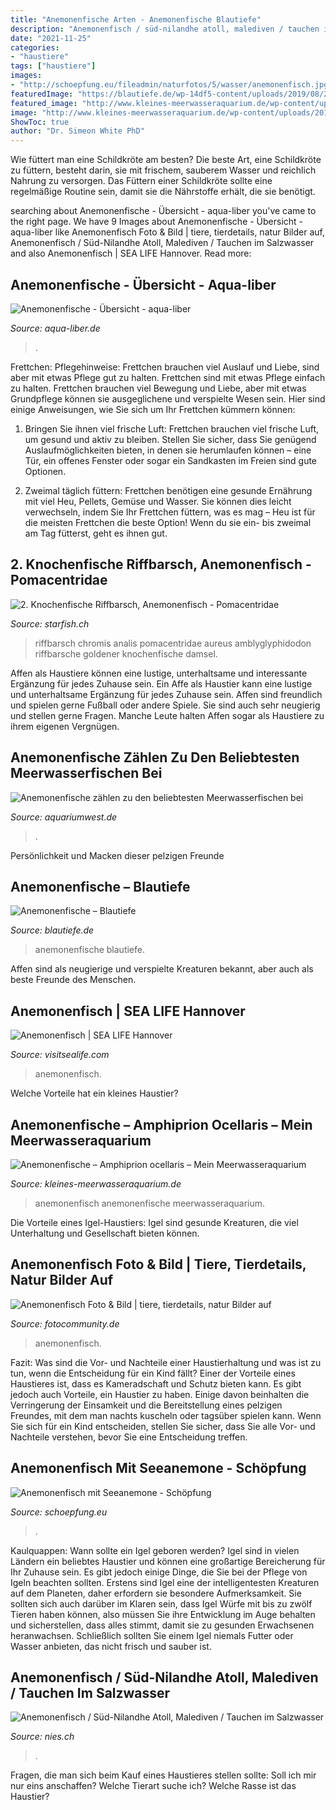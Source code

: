 ```yaml
---
title: "Anemonenfische Arten - Anemonenfische Blautiefe"
description: "Anemonenfisch / süd-nilandhe atoll, malediven / tauchen im salzwasser"
date: "2021-11-25"
categories:
- "haustiere"
tags: ["haustiere"]
images:
- "http://schoepfung.eu/fileadmin/naturfotos/5/wasser/anemonenfisch.jpg"
featuredImage: "https://blautiefe.de/wp-14df5-content/uploads/2019/08/20180227-113810.jpg"
featured_image: "http://www.kleines-meerwasseraquarium.de/wp-content/uploads/2012/12/Anemonenfisch.jpg"
image: "http://www.kleines-meerwasseraquarium.de/wp-content/uploads/2012/12/Anemonenfisch.jpg"
ShowToc: true
author: "Dr. Simeon White PhD"
---
```



Wie füttert man eine Schildkröte am besten?
Die beste Art, eine Schildkröte zu füttern, besteht darin, sie mit frischem, sauberem Wasser und reichlich Nahrung zu versorgen. Das Füttern einer Schildkröte sollte eine regelmäßige Routine sein, damit sie die Nährstoffe erhält, die sie benötigt.

	

		
searching about Anemonenfische - Übersicht - aqua-liber you've came to the right page. We have 9 Images about Anemonenfische - Übersicht - aqua-liber like Anemonenfisch Foto &amp; Bild | tiere, tierdetails, natur Bilder auf, Anemonenfisch / Süd-Nilandhe Atoll, Malediven / Tauchen im Salzwasser and also Anemonenfisch | SEA LIFE Hannover. Read more:
		
    
## Anemonenfische - Übersicht - Aqua-liber

<img loading=lazy src="https://www.aqua-liber.de/media/zoo/images/620_riffbarsche_anemonenfische_amphiprion_premnas_clownfish_5241579_al_8b855d0e59683c25bb76950894b00d64.jpg" onerror="this.onerror=null;this.src='https://tse1.mm.bing.net/th?id=OIP.2FBvhp6FK3MjtUIxypLhxAHaFj&amp;pid=15.1';" alt="Anemonenfische - Übersicht - aqua-liber">

_Source: aqua-liber.de_

>. 

	

Frettchen: Pflegehinweise: Frettchen brauchen viel Auslauf und Liebe, sind aber mit etwas Pflege gut zu halten.
Frettchen sind mit etwas Pflege einfach zu halten. Frettchen brauchen viel Bewegung und Liebe, aber mit etwas Grundpflege können sie ausgeglichene und verspielte Wesen sein. Hier sind einige Anweisungen, wie Sie sich um Ihr Frettchen kümmern können:
1. Bringen Sie ihnen viel frische Luft: Frettchen brauchen viel frische Luft, um gesund und aktiv zu bleiben. Stellen Sie sicher, dass Sie genügend Auslaufmöglichkeiten bieten, in denen sie herumlaufen können – eine Tür, ein offenes Fenster oder sogar ein Sandkasten im Freien sind gute Optionen.

2. Zweimal täglich füttern: Frettchen benötigen eine gesunde Ernährung mit viel Heu, Pellets, Gemüse und Wasser. Sie können dies leicht verwechseln, indem Sie Ihr Frettchen füttern, was es mag – Heu ist für die meisten Frettchen die beste Option! Wenn du sie ein- bis zweimal am Tag fütterst, geht es ihnen gut.

    
## 2. Knochenfische Riffbarsch, Anemonenfisch - Pomacentridae

<img loading=lazy src="http://www.starfish.ch/photos/fishes-Fische/damselfishes-Riffbarsche/Chromis-analis3.jpg" onerror="this.onerror=null;this.src='https://tse1.mm.bing.net/th?id=OIP.HytTTU89M05IbzWXV0cV-wHaFj&amp;pid=15.1';" alt="2. Knochenfische Riffbarsch, Anemonenfisch - Pomacentridae">

_Source: starfish.ch_

>riffbarsch chromis analis pomacentridae aureus amblyglyphidodon riffbarsche goldener knochenfische damsel. 

	

Affen als Haustiere können eine lustige, unterhaltsame und interessante Ergänzung für jedes Zuhause sein.
Ein Affe als Haustier kann eine lustige und unterhaltsame Ergänzung für jedes Zuhause sein. Affen sind freundlich und spielen gerne Fußball oder andere Spiele. Sie sind auch sehr neugierig und stellen gerne Fragen. Manche Leute halten Affen sogar als Haustiere zu ihrem eigenen Vergnügen.

    
## Anemonenfische Zählen Zu Den Beliebtesten Meerwasserfischen Bei

<img loading=lazy src="http://www.aquariumwest.de/wp-content/uploads/2018/01/Anemonenfisch.jpg" onerror="this.onerror=null;this.src='https://tse2.mm.bing.net/th?id=OIP.tQ4hSq9M1MeZGpH2VI0qqwHaFj&amp;pid=15.1';" alt="Anemonenfische zählen zu den beliebtesten Meerwasserfischen bei">

_Source: aquariumwest.de_

>. 

	

Persönlichkeit und Macken dieser pelzigen Freunde

    
## Anemonenfische – Blautiefe

<img loading=lazy src="https://blautiefe.de/wp-14df5-content/uploads/2019/08/20180227-113810.jpg" onerror="this.onerror=null;this.src='https://tse1.mm.bing.net/th?id=OIP.rpcY1s6FDQ1Uywx3lAfmrAHaFH&amp;pid=15.1';" alt="Anemonenfische – Blautiefe">

_Source: blautiefe.de_

>anemonenfische blautiefe. 

	

Affen sind als neugierige und verspielte Kreaturen bekannt, aber auch als beste Freunde des Menschen.

    
## Anemonenfisch | SEA LIFE Hannover

<img loading=lazy src="https://www.visitsealife.com/hannover/media/fs1d5br0/anemonenfisch.jpg?anchor=center&amp;mode=crop&amp;width=900&amp;height=900" onerror="this.onerror=null;this.src='https://tse1.mm.bing.net/th?id=OIP.bGNOz2_c-MrkzKtaRCCy_QHaHa&amp;pid=15.1';" alt="Anemonenfisch | SEA LIFE Hannover">

_Source: visitsealife.com_

>anemonenfisch. 

	

Welche Vorteile hat ein kleines Haustier?

    
## Anemonenfische – Amphiprion Ocellaris – Mein Meerwasseraquarium

<img loading=lazy src="http://www.kleines-meerwasseraquarium.de/wp-content/uploads/2012/12/Anemonenfisch.jpg" onerror="this.onerror=null;this.src='https://tse4.mm.bing.net/th?id=OIP.0N8qF5_igL_Bk5TQ-DPr3wHaE8&amp;pid=15.1';" alt="Anemonenfische – Amphiprion ocellaris – Mein Meerwasseraquarium">

_Source: kleines-meerwasseraquarium.de_

>anemonenfisch anemonenfische meerwasseraquarium. 

	

Die Vorteile eines Igel-Haustiers: Igel sind gesunde Kreaturen, die viel Unterhaltung und Gesellschaft bieten können.

    
## Anemonenfisch Foto &amp; Bild | Tiere, Tierdetails, Natur Bilder Auf

<img loading=lazy src="https://img.fotocommunity.com/anemonenfisch-53ed353a-1a11-4140-b28e-58b848f52441.jpg?width=1000" onerror="this.onerror=null;this.src='https://tse1.mm.bing.net/th?id=OIP.vLbKi_Qw8PnkLabFvTKGlQHaFi&amp;pid=15.1';" alt="Anemonenfisch Foto &amp; Bild | tiere, tierdetails, natur Bilder auf">

_Source: fotocommunity.de_

>anemonenfisch. 

	

Fazit: Was sind die Vor- und Nachteile einer Haustierhaltung und was ist zu tun, wenn die Entscheidung für ein Kind fällt?
Einer der Vorteile eines Haustieres ist, dass es Kameradschaft und Schutz bieten kann. Es gibt jedoch auch Vorteile, ein Haustier zu haben. Einige davon beinhalten die Verringerung der Einsamkeit und die Bereitstellung eines pelzigen Freundes, mit dem man nachts kuscheln oder tagsüber spielen kann. Wenn Sie sich für ein Kind entscheiden, stellen Sie sicher, dass Sie alle Vor- und Nachteile verstehen, bevor Sie eine Entscheidung treffen.

    
## Anemonenfisch Mit Seeanemone - Schöpfung

<img loading=lazy src="http://schoepfung.eu/fileadmin/naturfotos/5/wasser/anemonenfisch.jpg" onerror="this.onerror=null;this.src='https://tse1.mm.bing.net/th?id=OIP.1bTB0bbaCqlyDVFBDGNElAHaE8&amp;pid=15.1';" alt="Anemonenfisch mit Seeanemone - Schöpfung">

_Source: schoepfung.eu_

>. 

	

Kaulquappen: Wann sollte ein Igel geboren werden?
Igel sind in vielen Ländern ein beliebtes Haustier und können eine großartige Bereicherung für Ihr Zuhause sein. Es gibt jedoch einige Dinge, die Sie bei der Pflege von Igeln beachten sollten. Erstens sind Igel eine der intelligentesten Kreaturen auf dem Planeten, daher erfordern sie besondere Aufmerksamkeit. Sie sollten sich auch darüber im Klaren sein, dass Igel Würfe mit bis zu zwölf Tieren haben können, also müssen Sie ihre Entwicklung im Auge behalten und sicherstellen, dass alles stimmt, damit sie zu gesunden Erwachsenen heranwachsen. Schließlich sollten Sie einem Igel niemals Futter oder Wasser anbieten, das nicht frisch und sauber ist.

    
## Anemonenfisch / Süd-Nilandhe Atoll, Malediven / Tauchen Im Salzwasser

<img loading=lazy src="https://www.nies.ch/gal/diving/maldives02/dscn2614.jpg" onerror="this.onerror=null;this.src='https://tse2.mm.bing.net/th?id=OIP.rhpW9Chbtp9O-xpig6h4AAHaE7&amp;pid=15.1';" alt="Anemonenfisch / Süd-Nilandhe Atoll, Malediven / Tauchen im Salzwasser">

_Source: nies.ch_

>. 

	

Fragen, die man sich beim Kauf eines Haustieres stellen sollte: Soll ich mir nur eins anschaffen? Welche Tierart suche ich? Welche Rasse ist das Haustier?

